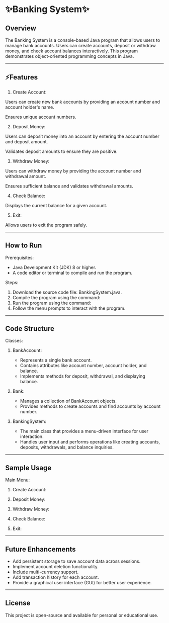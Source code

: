 #  ✨Banking System✨

## Overview

The Banking System is a console-based Java program that allows users to manage bank accounts. Users can create accounts, deposit or withdraw money, and check account balances interactively. This program demonstrates object-oriented programming concepts in Java.

---

## ⚡Features

1. Create Account:

Users can create new bank accounts by providing an account number and account holder's name.

Ensures unique account numbers.

2. Deposit Money:

Users can deposit money into an account by entering the account number and deposit amount.

Validates deposit amounts to ensure they are positive.

3. Withdraw Money:

Users can withdraw money by providing the account number and withdrawal amount.

Ensures sufficient balance and validates withdrawal amounts.

4. Check Balance:

Displays the current balance for a given account.

5. Exit:

Allows users to exit the program safely.

---

## How to Run

Prerequisites:

- Java Development Kit (JDK) 8 or higher.
- A code editor or terminal to compile and run the program.

Steps:

1. Download the source code file: BankingSystem.java.
2. Compile the program using the command:
3. Run the program using the command:
4. Follow the menu prompts to interact with the program.

---

## Code Structure

Classes:

1. BankAccount:
   - Represents a single bank account.
   - Contains attributes like account number, account holder, and balance.
   - Implements methods for deposit, withdrawal, and displaying balance.

2. Bank:
   - Manages a collection of BankAccount objects.
   - Provides methods to create accounts and find accounts by account number.

3. BankingSystem:
   - The main class that provides a menu-driven interface for user interaction.
   - Handles user input and performs operations like creating accounts, deposits, withdrawals, and balance inquiries.

---

## Sample Usage

Main Menu:

1. Create Account:

2. Deposit Money:

3. Withdraw Money:
  
4. Check Balance:
   
5. Exit:
   
---

## Future Enhancements

- Add persistent storage to save account data across sessions.
- Implement account deletion functionality.
- Include multi-currency support.
- Add transaction history for each account.
- Provide a graphical user interface (GUI) for better user experience.

---

## License

This project is open-source and available for personal or educational use.
